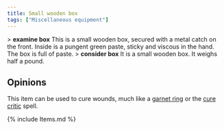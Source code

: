 ```yaml
---
title: Small wooden box
tags: ["Miscellaneous equipment"]
---
```

\> **examine box**
This is a small wooden box, secured with a metal catch on the front.
Inside is
a pungent green paste, sticky and viscous in the hand.
The box is full of paste.
\> **consider box**
It is a small wooden box.
It weighs half a pound.

## Opinions

This item can be used to cure wounds, much like a [garnet
ring](garnet_ring "wikilink") or the [cure
critic](Cure_Critic "wikilink") spell.

{% include Items.md %}
